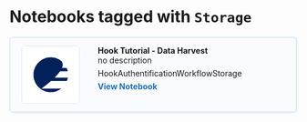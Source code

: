# Notebooks tagged with `Storage`

<div class="notebook-card" data-tags="Hook Authentification Workflow Storage" style="display: flex; align-items: flex-start; border: 1px solid #cddff1; border-radius: 6px; padding: 14px 20px; background-color: #f9fbfe; box-shadow: 1px 1px 4px #dfeaf5;">
  <div style="width: 100px; height: 100px; flex-shrink: 0; display: flex; align-items: center; justify-content: center; background-color: #fff; border: 1px solid #e0eaf5; border-radius: 6px; overflow: hidden; margin-right: 32px;">
    <img src="img/EUMETSAT-icon.png" alt="Notebook Thumbnail" style="max-width: 100%; max-height: 100%; object-fit: contain;">
  </div>
  <div style="flex: 1;">
    <strong>Hook Tutorial - Data Harvest</strong><br>
    no description
    <div style="margin: 6px 0;">
      <span class="tag">Hook</span><span class="tag">Authentification</span><span class="tag">Workflow</span><span class="tag">Storage</span>
    </div>
    <a href="production/HOOK/Tutorial.ipynb" style="text-decoration: none; color: #1d70b8; font-weight: bold;">View Notebook</a>
  </div>
</div>

